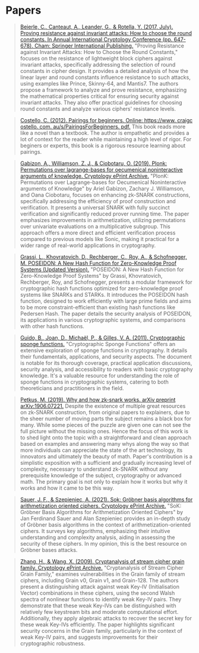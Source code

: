 # Papers

>[Beierle, C., Canteaut, A., Leander, G., & Rotella, Y. (2017, July). Proving resistance against invariant attacks: How to choose the round constants. In Annual International Cryptology Conference (pp. 647-678). Cham: Springer International Publishing.](https://eprint.iacr.org/2017/463.pdf)
"Proving Resistance against Invariant Attacks: How to Choose the Round Constants," focuses on the resistance of lightweight block ciphers against invariant attacks, specifically addressing the selection of round constants in cipher design. 
It provides a detailed analysis of how the linear layer and round constants influence resistance to such attacks, using examples like Prince, Skinny-64, and Mantis7.
The authors propose a framework to analyze and prove resistance, emphasizing the mathematical properties critical for ensuring security against invariant attacks. 
They also offer practical guidelines for choosing round constants and analyze various ciphers' resistance levels.

>[Costello, C. (2012). Pairings for beginners. Online: https://www. craigc ostello. com. au/s/PairingsForBeginners. pdf.](https://static1.squarespace.com/static/5fdbb09f31d71c1227082339/t/5ff394720493bd28278889c6/1609798774687/PairingsForBeginners.pdf)
This book reads more like a novel than a textbook.
The author is empathetic and provides a lot of context for the reader while maintaining a high level of rigor.
For beginers or experts, this book is a rigorous resource learning about pairings.

>[Gabizon, A., Williamson, Z. J., & Ciobotaru, O. (2019). Plonk: Permutations over lagrange-bases for oecumenical noninteractive arguments of knowledge. Cryptology ePrint Archive.](https://eprint.iacr.org/2019/953.pdf)
"PlonK: Permutations over Lagrange-bases for Oecumenical Noninteractive arguments of Knowledge" by Ariel Gabizon, Zachary J. Williamson, and Oana Ciobotaru, focuses on enhancing zk-SNARK constructions, specifically addressing the efficiency of proof construction and verification. 
It presents a universal SNARK with fully succinct verification and significantly reduced prover running time. 
The paper emphasizes improvements in arithmetization, utilizing permutations over univariate evaluations on a multiplicative subgroup. 
This approach offers a more direct and efficient verification process compared to previous models like Sonic, making it practical for a wider range of real-world applications in cryptography.

>[Grassi, L., Khovratovich, D., Rechberger, C., Roy, A., & Schofnegger, M. POSEIDON: A New Hash Function for Zero-Knowledge Proof Systems (Updated Version).](https://eprint.iacr.org/2019/458.pdf)
"POSEIDON: A New Hash Function for Zero-Knowledge Proof Systems" by Grassi, Khovratovich, Rechberger, Roy, and Schofnegger, presents a modular framework for cryptographic hash functions optimized for zero-knowledge proof systems like SNARKs and STARKs. 
It introduces the POSEIDON hash function, designed to work efficiently with large prime fields and aims to be more constraint-efficient than existing hash functions like Pedersen Hash. 
The paper details the security analysis of POSEIDON, its applications in various cryptographic systems, and comparisons with other hash functions. 

>[Guido, B., Joan, D., Michaël, P., & Gilles, V. A. (2011). Cryptographic sponge functions.](https://keccak.team/files/CSF-0.1.pdf)
"Cryptographic Sponge Functions" offers an extensive exploration of sponge functions in cryptography. 
It details their fundamentals, applications, and security aspects. 
The document is notable for its thorough coverage, practical application discussions, security analysis, and accessibility to readers with basic cryptography knowledge. 
It's a valuable resource for understanding the role of sponge functions in cryptographic systems, catering to both theoreticians and practitioners in the field.

>[Petkus, M. (2019). Why and how zk-snark works. arXiv preprint arXiv:1906.07221.](https://arxiv.org/abs/1906.07221)
Despite the existence of multiple great resources on zk-SNARK construction, from original papers to explainers, due to the sheer number of moving parts the subject remains a black box for many. 
While some pieces of the puzzle are given one can not see the full picture without the missing ones. 
Hence the focus of this work is to shed light onto the topic with a straightforward and clean approach based on examples and answering many whys along the way so that more individuals can appreciate the state of the art technology, its innovators and ultimately the beauty of math. 
Paper's contribution is a simplistic exposition with a sufficient and gradually increasing level of complexity, necessary to understand zk-SNARK without any prerequisite knowledge of the subject, cryptography or advanced math. The primary goal is not only to explain how it works but why it works and how it came to be this way.

>[Sauer, J. F., & Szepieniec, A. (2021). Sok: Gröbner basis algorithms for arithmetization oriented ciphers. Cryptology ePrint Archive.](https://eprint.iacr.org/2021/870.pdf)
"SoK: Gröbner Basis Algorithms for Arithmetization Oriented Ciphers" by Jan Ferdinand Sauer and Alan Szepieniec provides an in-depth study of Gröbner basis algorithms in the context of arithmetization-oriented ciphers. 
It surveys key algorithms, emphasizing their intuitive understanding and complexity analysis, aiding in assessing the security of these ciphers. In my opinion, this is the best resource on Gröbner bases attacks.

>[Zhang, H., & Wang, X. (2009). Cryptanalysis of stream cipher grain family. Cryptology ePrint Archive.](https://eprint.iacr.org/2009/109.pdf)
"Cryptanalysis of Stream Cipher Grain Family," examines vulnerabilities in the Grain family of stream ciphers, including Grain v0, Grain v1, and Grain-128. 
The authors present a distinguishing attack against weak Key-IV (Initialisation Vector) combinations in these ciphers, using the second Walsh spectra of nonlinear functions to identify weak Key-IV pairs. 
They demonstrate that these weak Key-IVs can be distinguished with relatively few keystream bits and moderate computational effort. 
Additionally, they apply algebraic attacks to recover the secret key for these weak Key-IVs efficiently. 
The paper highlights significant security concerns in the Grain family, particularly in the context of weak Key-IV pairs, and suggests improvements for their cryptographic robustness.


